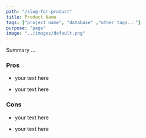 ```yaml
---
path: "/slug-for-product"
title: Product Name
tags: ["project name", "database" ,"other tags..."]
purpose: "page"
image: "../images/default.png"
---
```


Summary ...

<div class="product">

### Pros
- your text here

- your text here

### Cons
- your text here

- your text here
<div>
